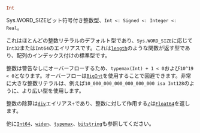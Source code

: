 ```julia
Int
```

Sys.WORD_SIZEビット符号付き整数型、`Int <: Signed <: Integer <: Real`。

これはほとんどの整数リテラルのデフォルト型であり、`Sys.WORD_SIZE`に応じて`Int32`または`Int64`のエイリアスです。これは[`length`](@ref)のような関数が返す型であり、配列のインデックス付けの標準型です。

整数は警告なしにオーバーフローするため、`typemax(Int) + 1 < 0`および`10^19 < 0`となります。オーバーフローは[`BigInt`](@ref)を使用することで回避できます。非常に大きな整数リテラルは、例えば`10_000_000_000_000_000_000 isa Int128`のように、より広い型を使用します。

整数の除算は[`div`](@ref)エイリアス`÷`であり、整数に対して作用する[`/`](@ref)は[`Float64`](@ref)を返します。

他に[`Int64`](@ref)、[`widen`](@ref)、[`typemax`](@ref)、[`bitstring`](@ref)も参照してください。
